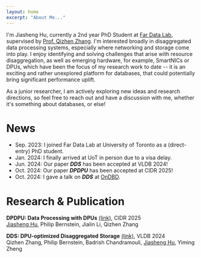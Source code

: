```yaml
---
layout: home
excerpt: "About Me..."
---
```


<!-- This project is meant to help students and researchers across University of Rochester create their
  own hosted academic website for free with GitHub. 

## About this Site

This project is a slight customization based off of some great work by 
  [NC State University Libraries](https://www.lib.ncsu.edu/).
  The original project, called [`jekyll academic`](https://ncsu-libraries.github.io/jekyll-academic-docs/)
  has its own [github repository](https://github.com/NCSU-Libraries/jekyll-academic)
  and [workshop documentation](https://ncsu-libraries.github.io/jekyll-academic-docs/workshop/). 


## Creating Your Own

To see a step-by-step guide to build your own site, go to the [RESEARCH](/research) section. 
  There you'll find a basic [guide](/blog/getting-started) that will help you
  create your new site. -->

I'm Jiasheng Hu, currently a 2nd year PhD Student at [Far Data Lab](https://fardatalab.org), supervised by [Prof. Qizhen Zhang](https://qizhenzhang.me). I'm interested broadly in disaggregated data processing systems, especially where networking and storage come into play. I enjoy identifying and solving challenges that arise with resource disaggregation, as well as emerging hardware, for example, SmartNICs or DPUs, which have been the focus of my research work to date -- it is an exciting and rather unexplored platform for databases, that could potentially bring significant performance uplift.

As a junior researcher, I am actively exploring new ideas and research directions, so feel free to reach out and have a discussion with me, whether it's something about databases, or else!


# News

- Sep. 2023: I joined Far Data Lab at University of Toronto as a (direct-entry) PhD student.
- Jan. 2024: I finally arrived at UoT in person due to a visa delay.
- Jun. 2024: Our paper ***DDS*** has been accepted at VLDB 2024!
- Oct. 2024: Our paper ***DPDPU*** has been accepted at CIDR 2025!
- Oct. 2024: I gave a talk on ***DDS*** at [OnDBD](https://ondbd.ca/).


# Research & Publication
<!-- Include subpage research.md -->
<!--  include_relative research.md %} -->
**DPDPU: Data Processing with DPUs** [(link)](https://arxiv.org/pdf/2407.13658), CIDR 2025 <br>
<u>Jiasheng Hu</u>, Philip Bernstein, Jialin Li, Qizhen Zhang


**DDS: DPU-optimized Disaggregated Storage** [(link)](https://arxiv.org/pdf/2407.13618), VLDB 2024 <br>
Qizhen Zhang, Philip Bernstein, Badrish Chandramouli, <u>Jiasheng Hu</u>, Yiming Zheng
